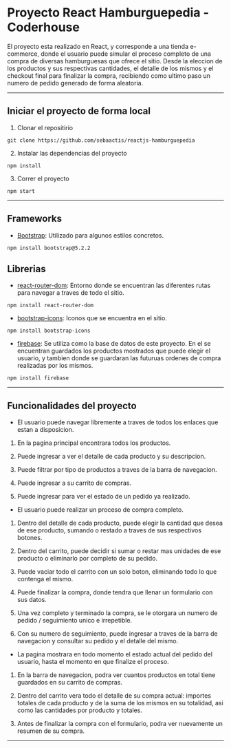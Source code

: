 # Proyecto React Hamburguepedia - Coderhouse

El proyecto esta realizado en React, y corresponde a una tienda e-commerce, donde el usuario puede simular el proceso completo de una compra de diversas hamburguesas que ofrece el sitio. Desde la eleccion de los productos y sus respectivas cantidades, el detalle de los mismos y el checkout final para finalizar la compra, recibiendo como ultimo paso un numero de pedido generado de forma aleatoria. 


***

## Iniciar el proyecto de forma local

1. Clonar el repositirio

```
git clone https://github.com/sebaactis/reactjs-hamburguepedia
```

2. Instalar las dependencias del proyecto
 
```
npm install
```

3. Correr el proyecto
```
npm start
```

***

## Frameworks

- [Bootstrap](https://getbootstrap.com/): Utilizado para algunos estilos concretos.

```
npm install bootstrap@5.2.2
```   

## Librerias

-  [react-router-dom](https://reactrouter.com/en/main): Entorno donde se encuentran las diferentes rutas para navegar a traves de todo el sitio.

```
npm install react-router-dom
```

- [bootstrap-icons](https://icons.getbootstrap.com/): Iconos que se encuentra en el sitio.
```
npm install bootstrap-icons
```
- [firebase](https://console.firebase.google.com/): Se utiliza como la base de datos de este proyecto. En el se encuentran guardados los productos mostrados que puede elegir el usuario, y tambien donde se guardaran las futuruas ordenes de compra realizadas por los mismos. 
```
npm install firebase
```

***
## Funcionalidades del proyecto

- El usuario puede navegar libremente a traves de todos los enlaces que estan a disposicion. 
1. En la pagina principal encontrara todos los productos.

2. Puede ingresar a ver el detalle de cada producto y su descripcion.

3. Puede filtrar por tipo de productos a traves de la barra de navegacion.

4. Puede ingresar a su carrito de compras.

5. Puede ingresar para ver el estado de un pedido ya realizado.

- El usuario puede realizar un proceso de compra completo.
1. Dentro del detalle de cada producto, puede elegir la cantidad que desea de ese producto, sumando o restado a traves de sus respectivos botones.

2. Dentro del carrito, puede decidir si sumar o restar mas unidades de ese producto o eliminarlo por completo de su pedido.

3. Puede vaciar todo el carrito con un solo boton, eliminando todo lo que contenga el mismo.

4. Puede finalizar la compra, donde tendra que llenar un formulario con sus datos.

5. Una vez completo y terminado la compra, se le otorgara un numero de pedido / seguimiento unico e irrepetible.

6. Con su numero de seguimiento, puede ingresar a traves de la barra de navegacion y consultar su pedido y el detalle del mismo.

- La pagina mostrara en todo momento el estado actual del pedido del usuario, hasta el momento en que finalize el proceso.

1. En la barra de navegacion, podra ver cuantos productos en total tiene guardados en su carrito de compras.

2. Dentro del carrito vera todo el detalle de su compra actual: importes totales de cada producto y de la suma de los mismos en su totalidad, asi como las cantidades por producto y totales.

3. Antes de finalizar la compra con el formulario, podra ver nuevamente un resumen de su compra.

***








